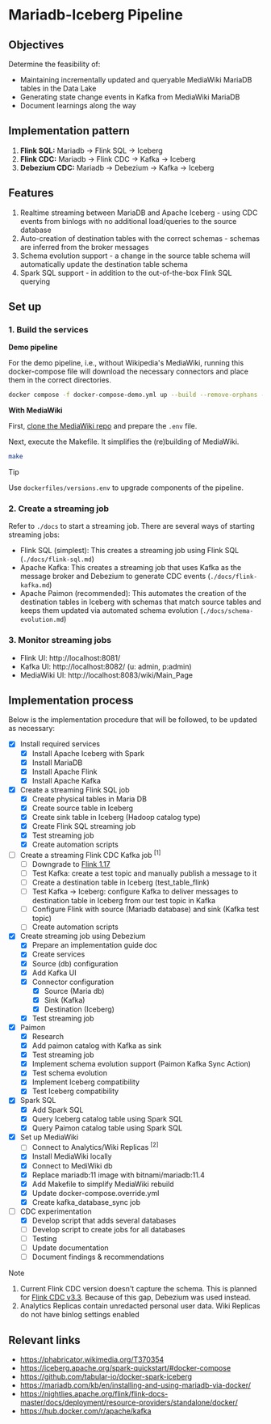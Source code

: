 # Mariadb-Iceberg Pipeline
## Objectives
Determine the feasibility of:
* Maintaining incrementally updated and queryable MediaWiki MariaDB tables in the Data Lake
* Generating state change events in Kafka from MediaWiki MariaDB
* Document learnings along the way

## Implementation pattern
1. **Flink SQL:** Mariadb -> Flink SQL -> Iceberg
1. **Flink CDC:** Mariadb -> Flink CDC -> Kafka -> Iceberg
1. **Debezium CDC:** Mariadb -> Debezium -> Kafka -> Iceberg

## Features
1. Realtime streaming between MariaDB and Apache Iceberg - using CDC events from binlogs with no additional load/queries to the source database
1. Auto-creation of destination tables with the correct schemas - schemas are inferred from the broker messages
1. Schema evolution support - a change in the source table schema will automatically update the destination table schema
1. Spark SQL support - in addition to the out-of-the-box Flink SQL querying

## Set up
### 1. Build the services
**Demo pipeline**

For the demo pipeline, i.e., without Wikipedia's MediaWiki, running this docker-compose file will download the necessary connectors and place them
in the correct directories.
```bash
docker compose -f docker-compose-demo.yml up --build --remove-orphans -d
```

**With MediaWiki**

First, [clone the MediaWiki repo](https://gerrit.wikimedia.org/r/plugins/gitiles/mediawiki/core/+/refs/heads/master/DEVELOPERS.md#quickstart) and prepare the `.env` file.

Next, execute the Makefile. It simplifies the (re)building of MediaWiki.
```bash
make
```

>[!TIP]
> Use `dockerfiles/versions.env` to upgrade components of the pipeline.

### 2. Create a streaming job
Refer to `./docs` to start a streaming job. There are several ways of starting streaming jobs:
- Flink SQL (simplest): This creates a streaming job using Flink SQL (`./docs/flink-sql.md`)
- Apache Kafka: This creates a streaming job that uses Kafka as the message broker and Debezium to generate CDC events (`./docs/flink-kafka.md`)
- Apache Paimon (recommended): This automates the creation of the destination tables in Iceberg with schemas that match source tables and keeps them updated via automated schema evolution (`./docs/schema-evolution.md`)

### 3. Monitor streaming jobs
- Flink UI: http://localhost:8081/
- Kafka UI: http://localhost:8082/ (u: admin, p:admin)
- MediaWiki UI: http://localhost:8083/wiki/Main_Page

## Implementation process
Below is the implementation procedure that will be followed, to be updated as necessary:
- [x] Install required services
    - [x] Install Apache Iceberg with Spark
    - [x] Install MariaDB
    - [x] Install Apache Flink
    - [x] Install Apache Kafka
- [x] Create a streaming Flink SQL job
    - [x] Create physical tables in Maria DB
    - [x] Create source table in Iceberg
    - [x] Create sink table in Iceberg (Hadoop catalog type)
    - [x] Create Flink SQL streaming job
    - [x] Test streaming job
    - [x] Create automation scripts
- [ ] Create a streaming Flink CDC Kafka job <sup>[1]</sup>
    - [ ] Downgrade to [Flink 1.17](https://nightlies.apache.org/flink/flink-cdc-docs-master/docs/connectors/flink-sources/overview/#supported-flink-versions)
    - [ ] Test Kafka: create a test topic and manually publish a message to it
    - [ ] Create a destination table in Iceberg (test_table_flink)
    - [ ] Test Kafka -> Iceberg: configure Kafka to deliver messages to destination table in Iceberg from our test topic in Kafka
    - [ ] Configure Flink with source (Mariadb database) and sink (Kafka test topic)
    - [ ] Create automation scripts
- [x] Create streaming job using Debezium
    - [x] Prepare an implementation guide doc
    - [x] Create services
    - [x] Source (db) configuration
    - [x] Add Kafka UI
    - [x] Connector configuration
        - [x] Source (Maria db)
        - [x] Sink (Kafka)
        - [x] Destination (Iceberg)
    - [x] Test streaming job
- [x] Paimon
    - [x] Research
    - [x] Add paimon catalog with Kafka as sink
    - [x] Test streaming job
    - [x] Implement schema evolution support (Paimon Kafka Sync Action)
    - [x] Test schema evolution
    - [x] Implement Iceberg compatibility
    - [x] Test Iceberg compatibility
- [x] Spark SQL
    - [x] Add Spark SQL
    - [x] Query Iceberg catalog table using Spark SQL
    - [x] Query Paimon catalog table using Spark SQL
- [x] Set up MediaWiki
    - [ ] Connect to Analytics/Wiki Replicas <sup>[2]</sup>
    - [x] Install MediaWiki locally
    - [x] Connect to MediWiki db
    - [x] Replace mariadb:11 image with bitnami/mariadb:11.4
    - [x] Add Makefile to simplify MediaWiki rebuild
    - [x] Update docker-compose.override.yml
    - [x] Create kafka_database_sync job
- [ ] CDC experimentation
    - [x] Develop script that adds several databases
    - [ ] Develop script to create jobs for all databases
    - [ ] Testing
    - [ ] Update documentation
    - [ ] Document findings & recommendations

> [!NOTE]
> 1. Current Flink CDC version doesn't capture the schema. This is planned for 
[Flink CDC v3.3](https://issues.apache.org/jira/browse/FLINK-36611). Because of this gap, Debezium was used instead.
> 2. Analytics Replicas contain unredacted personal user data. Wiki Replicas do not have binlog settings enabled

## Relevant links
* https://phabricator.wikimedia.org/T370354
* https://iceberg.apache.org/spark-quickstart/#docker-compose
* https://github.com/tabular-io/docker-spark-iceberg
* https://mariadb.com/kb/en/installing-and-using-mariadb-via-docker/
* https://nightlies.apache.org/flink/flink-docs-master/docs/deployment/resource-providers/standalone/docker/
* https://hub.docker.com/r/apache/kafka
